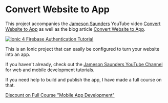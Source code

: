 # Convert Website to App

This project accompanies the [Jameson Saunders](https://jamesonsaunders.com) YouTube video [Convert Website to App](https://youtu.be/tGYGSnbld9s) as well as the blog article [Convert Website to App](https://blog.jamesonsaunders.com/convert-website-to-app).

[![Ionic 4 Firebase Authentication Tutorial](https://img.youtube.com/vi/tGYGSnbld9s/maxresdefault.jpg)](https://youtu.be/tGYGSnbld9s)

This is an Ionic project that can easily be configured to turn your website into an app.

If you haven't already, check out the [Jameson Saunders YouTube Channel](https://youtube.com/c/JamesonSaunders) for web and mobile development tutorials.

If you need help to build and publish the app, I have made a full course on that.

[Discount on Full Course "Mobile App Development"](https://jamesonsaunders.com/offer/mobile-app-development?s=githubdescription)
